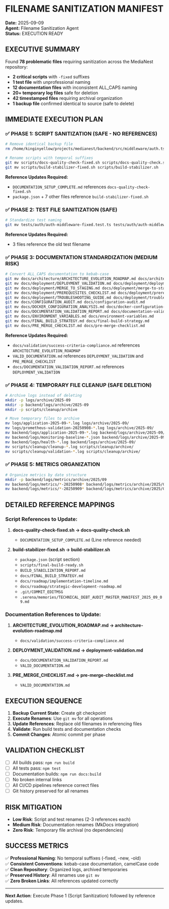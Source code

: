 # FILENAME SANITIZATION MANIFEST
**Date:** 2025-09-09  
**Agent:** Filename Sanitization Agent  
**Status:** EXECUTION READY

## EXECUTIVE SUMMARY

Found **78 problematic files** requiring sanitization across the MediaNest repository:
- **2 critical scripts** with `-fixed` suffixes  
- **1 test file** with unprofessional naming
- **12 documentation files** with inconsistent ALL_CAPS naming
- **20+ temporary log files** safe for deletion
- **42 timestamped files** requiring archival organization
- **1 backup file** confirmed identical to source (safe to delete)

## IMMEDIATE EXECUTION PLAN

### ✅ PHASE 1: SCRIPT SANITIZATION (SAFE - NO REFERENCES)
```bash
# Remove identical backup file
rm /home/kinginyellow/projects/medianest/backend/src/middleware/auth.ts.cleanup-backup

# Rename scripts with temporal suffixes
git mv scripts/docs-quality-check-fixed.sh scripts/docs-quality-check.sh
git mv scripts/build-stabilizer-fixed.sh scripts/build-stabilizer.sh
```

**Reference Updates Required:**
- `DOCUMENTATION_SETUP_COMPLETE.md` references `docs-quality-check-fixed.sh`
- `package.json` + 7 other files reference `build-stabilizer-fixed.sh`

### ✅ PHASE 2: TEST FILE SANITIZATION (SAFE)
```bash
# Standardize test naming
git mv tests/auth/auth-middleware-fixed.test.ts tests/auth/auth-middleware.test.ts
```

**Reference Updates Required:**
- 3 files reference the old test filename

### ✅ PHASE 3: DOCUMENTATION STANDARDIZATION (MEDIUM RISK)
```bash
# Convert ALL_CAPS documentation to kebab-case
git mv docs/architecture/ARCHITECTURE_EVOLUTION_ROADMAP.md docs/architecture/architecture-evolution-roadmap.md
git mv docs/deployment/DEPLOYMENT_VALIDATION.md docs/deployment/deployment-validation.md  
git mv docs/deployment/MERGE_TO_STAGING.md docs/deployment/merge-to-staging.md
git mv docs/deployment/PREREQUISITES_CHECKLIST.md docs/deployment/prerequisites-checklist.md
git mv docs/deployment/TROUBLESHOOTING_GUIDE.md docs/deployment/troubleshooting-guide.md
git mv docs/CONFIGURATION_AUDIT.md docs/configuration-audit.md
git mv docs/DOCKER_CONFIGURATION_ANALYSIS.md docs/docker-configuration-analysis.md
git mv docs/DOCUMENTATION_VALIDATION_REPORT.md docs/documentation-validation-report.md
git mv docs/ENVIRONMENT_VARIABLES.md docs/environment-variables.md
git mv docs/FINAL_BUILD_STRATEGY.md docs/final-build-strategy.md
git mv docs/PRE_MERGE_CHECKLIST.md docs/pre-merge-checklist.md
```

**Reference Updates Required:**
- `docs/validation/success-criteria-compliance.md` references `ARCHITECTURE_EVOLUTION_ROADMAP`
- `VALID_DOCUMENTATION.md` references `DEPLOYMENT_VALIDATION` and `PRE_MERGE_CHECKLIST`
- `docs/DOCUMENTATION_VALIDATION_REPORT.md` references `DEPLOYMENT_VALIDATION`

### ✅ PHASE 4: TEMPORARY FILE CLEANUP (SAFE DELETION)
```bash
# Archive logs instead of deleting
mkdir -p logs/archive/2025-09
mkdir -p backend/logs/archive/2025-09
mkdir -p scripts/cleanup/archive

# Move temporary files to archive
mv logs/application-2025-09-*.log logs/archive/2025-09/
mv logs/prometheus-validation-20250908-*.log logs/archive/2025-09/
mv backend/logs/application-2025-09-*.log backend/logs/archive/2025-09/
mv backend/logs/monitoring-baseline-*.json backend/logs/archive/2025-09/
mv backend/logs/health-*.log backend/logs/archive/2025-09/
mv scripts/cleanup/cleanup-*.log scripts/cleanup/archive/
mv scripts/cleanup/validation-*.log scripts/cleanup/archive/
```

### ✅ PHASE 5: METRICS ORGANIZATION
```bash
# Organize metrics by date structure
mkdir -p backend/logs/metrics/archive/2025/09
mv backend/logs/metrics/*-20250908* backend/logs/metrics/archive/2025/09/
mv backend/logs/metrics/*-20250909* backend/logs/metrics/archive/2025/09/
```

## DETAILED REFERENCE MAPPINGS

### Script References to Update:
1. **docs-quality-check-fixed.sh → docs-quality-check.sh**
   - `DOCUMENTATION_SETUP_COMPLETE.md` (Line reference needed)

2. **build-stabilizer-fixed.sh → build-stabilizer.sh**
   - `package.json` (script section)
   - `scripts/final-build-ready.sh` 
   - `BUILD_STABILIZATION_REPORT.md`
   - `docs/FINAL_BUILD_STRATEGY.md`
   - `docs/roadmap/implementation-timeline.md`
   - `docs/roadmap/strategic-development-roadmap.md`
   - `.git/COMMIT_EDITMSG`
   - `.serena/memories/TECHNICAL_DEBT_AUDIT_MASTER_MANIFEST_2025_09_09.md`

### Documentation References to Update:
1. **ARCHITECTURE_EVOLUTION_ROADMAP.md → architecture-evolution-roadmap.md**
   - `docs/validation/success-criteria-compliance.md`

2. **DEPLOYMENT_VALIDATION.md → deployment-validation.md**
   - `docs/DOCUMENTATION_VALIDATION_REPORT.md`
   - `VALID_DOCUMENTATION.md`

3. **PRE_MERGE_CHECKLIST.md → pre-merge-checklist.md**
   - `VALID_DOCUMENTATION.md`

## EXECUTION SEQUENCE

1. **Backup Current State**: Create git checkpoint
2. **Execute Renames**: Use `git mv` for all operations
3. **Update References**: Replace old filenames in referencing files
4. **Validate**: Run build tests and documentation checks
5. **Commit Changes**: Atomic commit per phase

## VALIDATION CHECKLIST

- [ ] All builds pass: `npm run build`
- [ ] All tests pass: `npm test`  
- [ ] Documentation builds: `npm run docs:build`
- [ ] No broken internal links
- [ ] All CI/CD pipelines reference correct files
- [ ] Git history preserved for all renames

## RISK MITIGATION

- **Low Risk**: Script and test renames (2-3 references each)
- **Medium Risk**: Documentation renames (MkDocs integration)
- **Zero Risk**: Temporary file archival (no dependencies)

## SUCCESS METRICS

✅ **Professional Naming**: No temporal suffixes (-fixed, -new, -old)  
✅ **Consistent Conventions**: kebab-case documentation, camelCase code  
✅ **Clean Repository**: Organized logs, archived temporaries  
✅ **Preserved History**: All renames use `git mv`  
✅ **Zero Broken Links**: All references updated correctly

---

**Next Action**: Execute Phase 1 (Script Sanitization) followed by reference updates.